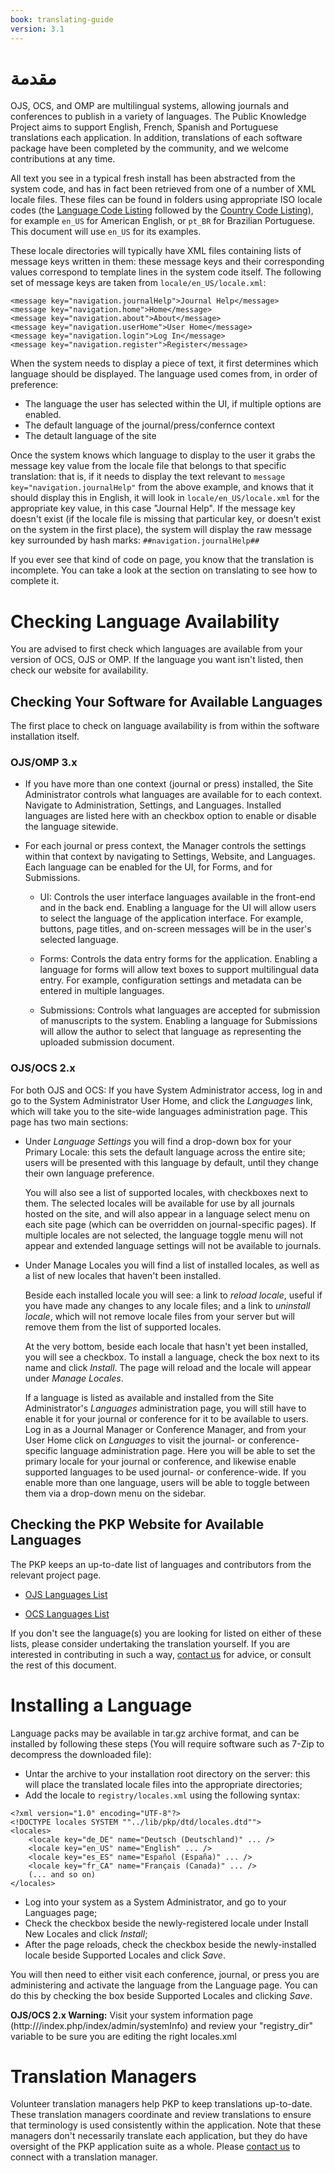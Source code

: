 ```yaml
---
book: translating-guide
version: 3.1
---
```


مقدمة
============

OJS, OCS, and OMP are multilingual systems, allowing journals and conferences to publish in a variety of languages. The Public Knowledge Project aims to support English, French, Spanish and Portuguese translations each application. In addition, translations of each software package have been completed by the community, and we welcome contributions at any time.

All text you see in a typical fresh install has been abstracted from the system code, and has in fact been retrieved from one of a number of XML locale files. These files can be found in folders using appropriate ISO locale codes (the [Language Code Listing](http://www.loc.gov/standards/iso639-2/php/code_list.php) followed by the [Country Code Listing](http://www.iso.org/iso/country_codes/iso_3166_code_lists/english_country_names_and_code_elements.htm)), for example `en_US` for American English, or `pt_BR` for Brazilian Portuguese. This document will use `en_US` for its examples.

These locale directories will typically have XML files containing lists of message keys written in them: these message keys and their corresponding values correspond to template lines in the system code itself. The following set of message keys are taken from `locale/en_US/locale.xml`:

```
<message key="navigation.journalHelp">Journal Help</message>
<message key="navigation.home">Home</message>
<message key="navigation.about">About</message>
<message key="navigation.userHome">User Home</message>
<message key="navigation.login">Log In</message>
<message key="navigation.register">Register</message>
```

When the system needs to display a piece of text, it first determines which language should be displayed. The language used comes from, in order of preference:
* The language the user has selected within the UI, if multiple options are enabled.
* The default language of the journal/press/confernce context
* The detault language of the site

Once the system knows which language to display to the user it grabs the message key value from the locale file that belongs to that specific translation: that is, if it needs to display the text relevant to `message key="navigation.journalHelp"` from the above example, and knows that it should display this in English, it will look in `locale/en_US/locale.xml` for the appropriate key value, in this case "Journal Help". If the message key doesn't exist (if the locale file is missing that particular key, or doesn't exist on the system in the first place), the system will display the raw message key surrounded by hash marks: `##navigation.journalHelp##`

If you ever see that kind of code on page, you know that the translation is incomplete. You can take a look at the section on translating to see how to complete it.

Checking Language Availability
==============================

You are advised to first check which languages are available from your version of OCS, OJS or OMP. If the language you want isn't listed, then check our website for availability.

Checking Your Software for Available Languages
----------------------------------------------

The first place to check on language availability is from within the software installation itself.

### OJS/OMP 3.x

-   If you have more than one context (journal or press) installed, the Site Administrator controls what languages are available for to each context.  Navigate to Administration, Settings, and Languages.  Installed languages are listed here with an checkbox option to enable or disable the language sitewide.

-   For each journal or press context, the Manager controls the settings within that context by navigating to Settings, Website, and Languages.  Each language can be enabled for the UI, for Forms, and for Submissions.

    -    UI: Controls the user interface languages available in the front-end and in the back end.  Enabling a language for the UI will allow users to select the language of the application interface.  For example, buttons, page titles, and on-screen messages will be in the user's selected language.

    -    Forms: Controls the data entry forms for the application.  Enabling a language for forms will allow text boxes to support multilingual data entry.  For example, configuration settings and metadata can be entered in multiple languages.

    -    Submissions: Controls what languages are accepted for submission of manuscripts to the system.  Enabling a language for Submissions will allow the author to select that language as representing the uploaded submission document.

### OJS/OCS 2.x

For both OJS and OCS: If you have System Administrator access, log in and go to the System Administrator User Home, and click the
<em>Languages</em> link, which will take you to the site-wide languages administration page. This page has two main sections:

-   Under <em>Language Settings</em> you will find a drop-down box for your Primary Locale: this sets the default language across the entire site; users will be presented with this language by default, until they change their own language preference.

    You will also see a list of supported locales, with checkboxes next to them. The selected locales will be available for use by all journals hosted on the site, and will also appear in a language select menu on each site page (which can be overridden on journal-specific pages). If multiple locales are not selected, the language toggle menu will not appear and extended language settings will not be available to journals.
-   Under Manage Locales you will find a list of installed locales, as well as a list of new locales that haven't been installed.

    Beside each installed locale you will see: a link to <em>reload
    locale</em>, useful if you have made any changes to any locale files; and a link to <em>uninstall locale</em>, which will not remove locale files from your server but will remove them from the list of supported locales.

    At the very bottom, beside each locale that hasn't yet been installed, you will see a checkbox. To install a language, check the box next to its name and click <em>Install</em>. The page will reload and the locale will appear under <em>Manage Locales</em>.

    If a language is listed as available and installed from the Site Administrator's <em>Languages</em> administration page, you will still have to enable it for your journal or conference for it to be available to users. Log in as a Journal Manager or Conference Manager, and from your User Home click on <em>Languages</em> to visit the journal- or conference-specific language administration page. Here you will be able to set the primary locale for your journal or conference, and likewise enable supported languages to be used journal- or conference-wide. If you enable more than one language, users will be able to toggle between them via a drop-down menu on the sidebar.


Checking the PKP Website for Available Languages
------------------------------------------------

The PKP keeps an up-to-date list of languages and contributors from the relevant project page.

-   [OJS Languages List](http://pkp.sfu.ca/ojs-languages)

-   [OCS Languages List](http://pkp.sfu.ca/ocs-languages)

If you don't see the language(s) you are looking for listed on either of these lists, please consider undertaking the translation yourself. If you are interested in contributing in such a way, [contact us](http://pkp.sfu.ca/contact) for advice, or consult the rest of this document.

Installing a Language
=====================

Language packs may be available in tar.gz archive format, and can be installed by following these steps (You will require software such as 7-Zip to decompress the downloaded file):

-   Untar the archive to your installation root directory on the server: this will place the translated locale files into the appropriate directories;
-   Add the locale to `registry/locales.xml` using the following syntax:

```
<?xml version="1.0" encoding="UTF-8"?>
<!DOCTYPE locales SYSTEM ""../lib/pkp/dtd/locales.dtd"">
<locales>
    <locale key="de_DE" name="Deutsch (Deutschland)" ... />
    <locale key="en_US" name="English" ... />
    <locale key="es_ES" name="Español (España)" ... />
    <locale key="fr_CA" name="Français (Canada)" ... />
    (... and so on)
</locales>
```

-   Log into your system as a System Administrator, and go to your Languages page;
-   Check the checkbox beside the newly-registered locale under Install New Locales and click <em>Install</em>;
-   After the page reloads, check the checkbox beside the newly-installed locale beside Supported Locales and click
    <em>Save</em>.

You will then need to either visit each conference, journal, or press you are administering and activate the language from the Language page. You can do this by checking the box beside Supported Locales and clicking <em>Save</em>.

**OJS/OCS 2.x Warning:** Visit your system information page (http://<your-site>/index.php/index/admin/systemInfo) and review your "registry\_dir" variable to be sure you are editing the right locales.xml


Translation Managers
====================

Volunteer translation managers help PKP to keep translations up-to-date. These translation managers coordinate and review translations to ensure that terminology is used consistently within the application.  Note that these managers don't necessarily translate each application, but they do have oversight of the PKP application suite as a whole.  Please [contact us](http://pkp.sfu.ca/contact) to connect with a translation manager.
